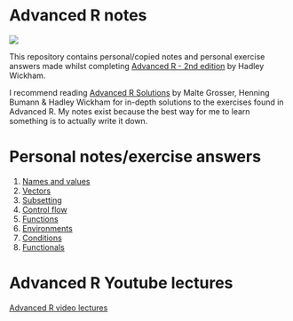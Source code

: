 # Advanced R notes  

![](https://github.com/erikaduan/Advanced-R-notes/blob/master/01_figures/advanced-R.jpg)  

This repository contains personal/copied notes and personal exercise answers made whilst completing [Advanced R - 2nd edition](https://adv-r.hadley.nz/) by Hadley Wickham.  

I recommend reading [Advanced R Solutions](https://advanced-r-solutions.rbind.io/) by Malte Grosser, Henning Bumann & Hadley Wickham for in-depth solutions to the exercises found in Advanced R. My notes exist because the best way for me to learn something is to actually write it down.  

# Personal notes/exercise answers  

1. [Names and values](https://github.com/erikaduan/Advanced-R-notes/blob/master/02_exercises/02_names-and-values.md)  
2. [Vectors](https://github.com/erikaduan/Advanced-R-notes/blob/master/02_exercises/03_vectors.md)  
3. [Subsetting](https://github.com/erikaduan/Advanced-R-notes/blob/master/02_exercises/04_subsetting.md)  
4. [Control flow](https://github.com/erikaduan/Advanced-R-notes/blob/master/02_exercises/05_control-flow.md)  
5. [Functions](https://github.com/erikaduan/Advanced-R-notes/blob/master/02_exercises/06_functions.md)  
6. [Environments](https://github.com/erikaduan/Advanced-R-notes/blob/master/02_exercises/07_environments.md)  
7. [Conditions]()  
8. [Functionals](https://github.com/erikaduan/Advanced-R-notes/blob/master/02_exercises/09_functionals.md)  
# Advanced R Youtube lectures  

[Advanced R video lectures](https://www.youtube.com/playlist?list=PL3x6DOfs2NGhPmtka2Wg_NdLk71LJFbVl)  